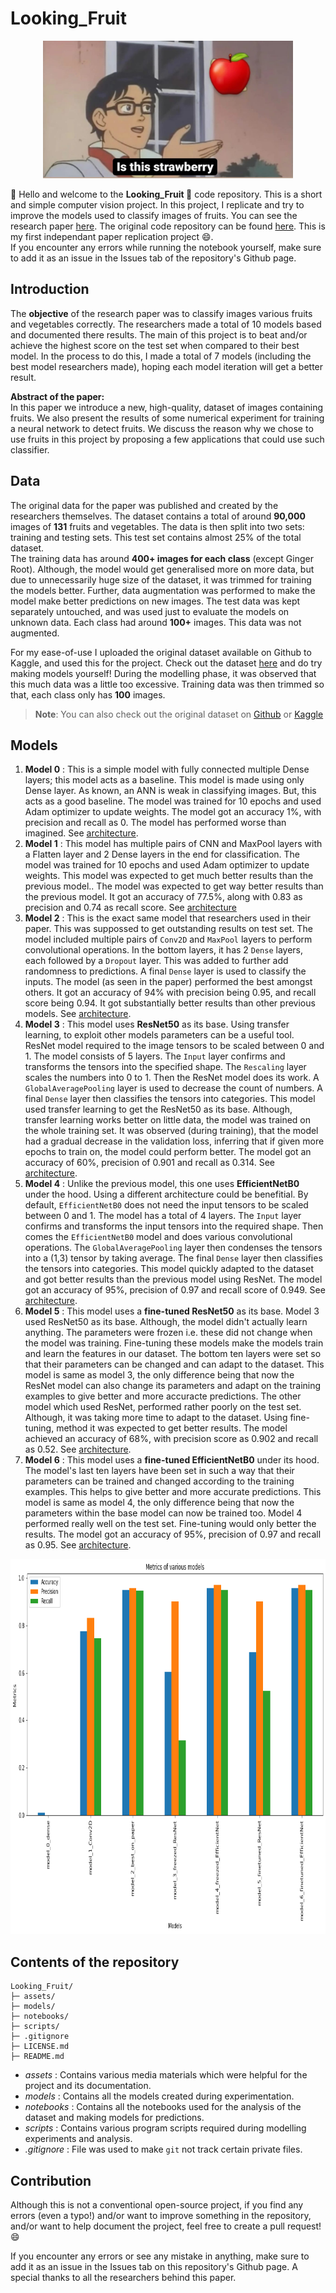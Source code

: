 # Looking_Fruit

<p align="center">
    <img width=400 height=220 src="assets/meme.jpeg">
</p>

:wave: Hello and welcome to the **Looking_Fruit :apple:** code repository. This is a short and simple computer vision project. In this project, I replicate and try to improve the models used to classify images of fruits. You can see the research paper [here](https://www.researchgate.net/publication/321475443_Fruit_recognition_from_images_using_deep_learning). The original code repository can be found [here](https://github.com/Horea94/Fruit-Images-Dataset). This is my first independant paper replication project :smile:.  
If you encounter any errors while running the notebook yourself, make sure to add it as an issue in the Issues tab of the repository's Github page.

## Introduction

The **objective** of the research paper was to classify images various fruits and vegetables correctly. The researchers made a total of 10 models based and documented there results. The main of this project is to beat and/or achieve the highest score on the test set when compared to their best model. In the process to do this, I made a total of 7 models (including the best model researchers made), hoping each model iteration will get a better result.

**Abstract of the paper:**  
In this paper we introduce a new, high-quality, dataset of images
containing fruits. We also present the results of some numerical experiment for training a neural network to detect fruits. We discuss the
reason why we chose to use fruits in this project by proposing a few
applications that could use such classifier.

## Data

The original data for the paper was published and created by the researchers themselves. The dataset contains a total of around **90,000** images of **131** fruits and vegetables. The data is then split into two sets: training and testing sets. This test set contains almost 25% of the total dataset.  
The training data has around **400+ images for each class** (except Ginger Root). Although, the model would get generalised more on more data, but due to unnecessarily huge size of the dataset, it was trimmed for training the models better. Further, data augmentation was performed to make the model make better predictions on new images.
The test data was kept separately untouched, and was used just to evaluate the models on unknown data. Each class had around **100+** images. This data was not augmented.

For my ease-of-use I uploaded the original dataset available on Github to Kaggle, and used this for the project. Check out the dataset [here](https://www.kaggle.com/datasets/ishandandekar/fruitimagedataset) and do try making models yourself! During the modelling phase, it was observed that this much data was a little too excessive. Training data was then trimmed so that, each class only has **100** images.

> **Note**: You can also check out the original dataset on [Github](https://github.com/Horea94/Fruit-Images-Dataset) or [Kaggle](https://www.kaggle.com/datasets/moltean/fruits)

## Models

1. **Model 0** : This is a simple model with fully connected multiple Dense layers; this model acts as a baseline. This model is made using only Dense layer. As known, an ANN is weak in classifying images. But, this acts as a good baseline. The model was trained for 10 epochs and used Adam optimizer to update weights. The model got an accuracy 1%, with precision and recall as 0. The model has performed worse than imagined. See [architecture](assets/model_0.png).
1. **Model 1** : This model has multiple pairs of CNN and MaxPool layers with a Flatten layer and 2 Dense layers in the end for classification. The model was trained for 10 epochs and used Adam optimizer to update weights. This model was expected to get much better results than the previous model.. The model was expected to get way better results than the previous model. It got an accuracy of 77.5%, along with 0.83 as precision and 0.74 as recall score. See [architecture](assets/model_1.png)
1. **Model 2** : This is the exact same model that researchers used in their paper. This was suppossed to get outstanding results on test set. The model included multiple pairs of `Conv2D` and `MaxPool` layers to perform convolutional operations. In the bottom layers, it has 2 `Dense` layers, each followed by a `Dropout` layer. This was added to further add randomness to predictions. A final `Dense` layer is used to classify the inputs. The model (as seen in the paper) performed the best amongst others. It got an accuracy of 94% with precision being 0.95, and recall score being 0.94. It got substantially better results than other previous models. See [architecture](assets/model_2.png).
1. **Model 3** : This model uses **ResNet50** as its base. Using transfer learning, to exploit other models parameters can be a useful tool. ResNet model required to the image tensors to be scaled between 0 and 1. The model consists of 5 layers. The `Input` layer confirms and transforms the tensors into the specified shape. The `Rescaling` layer scales the numbers into 0 to 1. Then the ResNet model does its work. A `GlobalAveragePooling` layer is used to decrease the count of numbers. A final `Dense` layer then classifies the tensors into categories. This model used transfer learning to get the ResNet50 as its base. Although, transfer learning works better on little data, the model was trained on the whole training set. It was observed (during training), that the model had a gradual decrease in the validation loss, inferring that if given more epochs to train on, the model could perform better. The model got an accuracy of 60%, precision of 0.901 and recall as 0.314. See [architecture](assets/model_3.png).
1. **Model 4** : Unlike the previous model, this one uses **EfficientNetB0** under the hood. Using a different architecture could be benefitial. By default, `EfficientNetB0` does not need the input tensors to be scaled between 0 and 1. The model has a total of 4 layers. The `Input` layer confirms and transforms the input tensors into the required shape. Then comes the `EfficientNetB0` model and does various convolutional operations. The `GlobalAveragePooling` layer then condenses the tensors into a (1,3) tensor by taking average. The final `Dense` layer then classifies the tensors into categories. This model quickly adapted to the dataset and got better results than the previous model using ResNet. The model got an accuracy of 95%, precision of 0.97 and recall score of 0.949. See [architecture](assets/model_4.png).
1. **Model 5** : This model uses a **fine-tuned ResNet50** as its base. Model 3 used ResNet50 as its base. Although, the model didn't actually learn anything. The parameters were frozen i.e. these did not change when the model was training. Fine-tuning these models make the models train and learn the features in our dataset. The bottom ten layers were set so that their parameters can be changed and can adapt to the dataset. This model is same as model 3, the only difference being that now the ResNet model can also change its parameters and adapt on the training examples to give better and more accuracte predictions. The other model which used ResNet, performed rather poorly on the test set. Although, it was taking more time to adapt to the dataset. Using fine-tuning, method it was expected to get better results. The model achieved an accuracy of 68%, with precision score as 0.902 and recall as 0.52. See [architecture](assets/model_5.png).
1. **Model 6** : This model uses a **fine-tuned EfficientNetB0** under its hood. The model's last ten layers have been set in such a way that their parameters can be trained and changed according to the training examples. This helps to give better and more accurate predictions. This model is same as model 4, the only difference being that now the parameters within the base model can now be trained too. Model 4 performed really well on the test set. Fine-tuning would only better the results. The model got an accuracy of 95%, precision of 0.97 and recall as 0.95. See [architecture](assets/model_6.png).

<p align="center">
    <img width=900 height=600 src="assets/metrics_plot.png">
</p>

## Contents of the repository

```
Looking_Fruit/
├─ assets/
├─ models/
├─ notebooks/
├─ scripts/
├─ .gitignore
├─ LICENSE.md
├─ README.md
```

- _assets_ : Contains various media materials which were helpful for the project and its documentation.
- _models_ : Contains all the models created during experimentation.
- _notebooks_ : Contains all the notebooks used for the analysis of the dataset and making models for predictions.
- _scripts_ : Contains various program scripts required during modelling experiments and analysis.
- _.gitignore_ : File was used to make `git` not track certain private files.

## Contribution

Although this is not a conventional open-source project, if you find any errors (even a typo!) and/or want to improve something in the repository, and/or want to help document the project, feel free to create a pull request! :smile:

If you encounter any errors or see any mistake in anything, make sure to add it as an issue in the Issues tab on this repository's Github page. A special thanks to all the researchers behind this paper.
